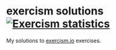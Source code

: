 # exercism solutions [![Exercism statistics](https://img.shields.io/badge/dynamic/json?color=009caa&label=solutions&logo=exercism&logoColor=white&query=total&url=https%3A%2F%2Fexercism-stats-scraper.netlify.app%2Fapi%2Fsolutions%3Fuser%3Dcasca)](https://exercism.io/profiles/casca)
My solutions to [exercism.io](https://exercism.io/) exercises.
